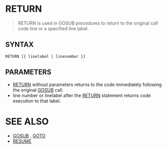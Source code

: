 # RETURN
> RETURN is used in GOSUB procedures to return to the original call code line or a specified line label.

## SYNTAX
`RETURN [{ linelabel | linenumber }]`

## PARAMETERS
* [RETURN](RETURN.md) without parameters returns to the code immediately following the original [GOSUB](GOSUB.md) call.
* line number or linelabel after the [RETURN](RETURN.md) statement returns code execution to that label.


# SEE ALSO
* [GOSUB](GOSUB.md) , [GOTO](GOTO.md)
* [RESUME](RESUME.md)

